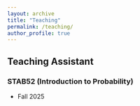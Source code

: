 ```yaml
---
layout: archive
title: "Teaching"
permalink: /teaching/
author_profile: true
---
```


## Teaching Assistant

### STAB52 (Introduction to Probability) 
  - Fall 2025
